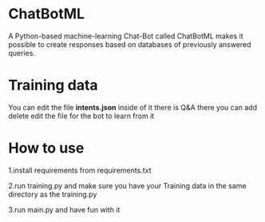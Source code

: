 # ChatBotML

A Python-based machine-learning Chat-Bot called ChatBotML makes it possible to create responses based on databases of previously answered queries.


# Training data
You can edit the file **intents.json** inside of it there is Q&A there you can add delete edit the file for the bot to learn from it



# How to use
1.install requirements from requirements.txt

2.run training.py and make sure you have your Training data in the same directory as the training.py

3.run main.py and have fun with it
